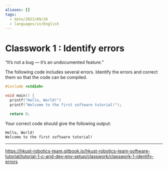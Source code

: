 ```yaml
---
aliases: []
tags:
  - date/2023/09/26
  - languages/in/English
---
```


# Classwork 1 : Identify errors

“It’s not a bug — it’s an undocumented feature.”

The following code includes several errors. Identify the errors and correct them so that the code can be compiled.

```C
#include <stdioh>

void main() {
  printf("Hello, World!")
  printf("Welcome to the first software tutorial!");

  return 0;
```

Your correct code should give the following output:

```console
Hello, World!
Welcome to the first software tutorial!
```

---

https://hkust-robotics-team.gitbook.io/hkust-robotics-team-software-tutorial/tutorial-1-c-and-dev-env-setup/classwork/classwork-1-identify-errors
